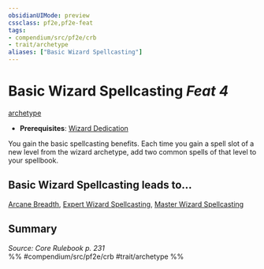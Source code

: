 ```yaml
---
obsidianUIMode: preview
cssclass: pf2e,pf2e-feat
tags:
- compendium/src/pf2e/crb
- trait/archetype
aliases: ["Basic Wizard Spellcasting"]
---
```

# Basic Wizard Spellcasting  *Feat 4*  
[archetype](../../rules/traits/archetype.md)  

- **Prerequisites**: [Wizard Dedication](wizard-dedication.md)

You gain the basic spellcasting benefits. Each time you gain a spell slot of a new level from the wizard archetype, add two common spells of that level to your spellbook.

## Basic Wizard Spellcasting leads to...

[Arcane Breadth](arcane-breadth.md), [Expert Wizard Spellcasting](expert-wizard-spellcasting.md), [Master Wizard Spellcasting](master-wizard-spellcasting.md)

## Summary

*Source: Core Rulebook p. 231*  
%% #compendium/src/pf2e/crb #trait/archetype %%